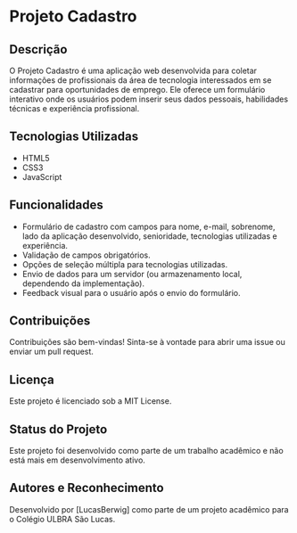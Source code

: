 # Projeto Cadastro

## Descrição
O Projeto Cadastro é uma aplicação web desenvolvida para coletar informações de profissionais da área de tecnologia interessados em se cadastrar para oportunidades de emprego. Ele oferece um formulário interativo onde os usuários podem inserir seus dados pessoais, habilidades técnicas e experiência profissional.

## Tecnologias Utilizadas
- HTML5
- CSS3
- JavaScript

## Funcionalidades
- Formulário de cadastro com campos para nome, e-mail, sobrenome, lado da aplicação desenvolvido, senioridade, tecnologias utilizadas e experiência.
- Validação de campos obrigatórios.
- Opções de seleção múltipla para tecnologias utilizadas.
- Envio de dados para um servidor (ou armazenamento local, dependendo da implementação).
- Feedback visual para o usuário após o envio do formulário.

## Contribuições
Contribuições são bem-vindas! Sinta-se à vontade para abrir uma issue ou enviar um pull request.

## Licença
Este projeto é licenciado sob a MIT License.

## Status do Projeto
Este projeto foi desenvolvido como parte de um trabalho acadêmico e não está mais em desenvolvimento ativo.

## Autores e Reconhecimento
Desenvolvido por [LucasBerwig] como parte de um projeto acadêmico para o Colégio ULBRA São Lucas.
